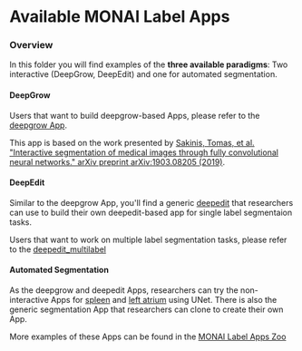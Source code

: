 # Available MONAI Label Apps

### Overview

In this folder you will find examples of the **three available paradigms**: Two interactive (DeepGrow, DeepEdit) and one for automated segmentation.


#### DeepGrow

Users that want to build deepgrow-based Apps, please refer to the [deepgrow App](./deepgrow). 

This app is based on the work presented by [Sakinis, Tomas, et al. "Interactive segmentation of medical images through fully convolutional neural networks." arXiv preprint arXiv:1903.08205 (2019)](https://arxiv.org/abs/1903.08205).



#### DeepEdit

Similar to the deepgrow App, you'll find a generic [deepedit](./deepedit) that researchers can use to build their own deepedit-based app for single label segmentaion tasks.

Users that want to work on multiple label segmentation tasks, please refer to the [deepedit_multilabel](./deepedit_multilabel) 


#### Automated Segmentation

As the deepgrow and deepedit Apps, researchers can try the non-interactive Apps for [spleen](./segmentation_spleen) and [left atrium](./segmentation_left_atrium) using UNet. There is also the generic segmentation App that researchers can clone to create their own App. 


More examples of these Apps can be found in the [MONAI Label Apps Zoo](https://github.com/Project-MONAI/MONAILabel/tree/apps/sample-apps)




